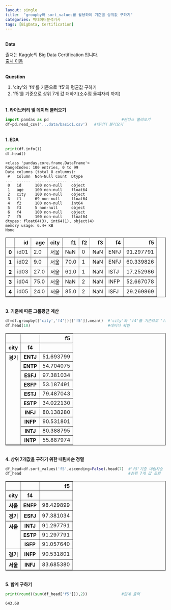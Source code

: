 ```yaml
---
layout: single
title:  "groupby와 sort_values를 활용하여 기준별 상위값 구하기"
categories: 빅데이터분석기사
tags: [BigData, Certification]
---
```


<br/>**Data**<br/>

출처는 Kaggle의 Big Data Certification 입니다.<br/>
[출처 이동](https://www.kaggle.com/code/agileteam/py-t1-8-expected-questions/notebook)

<br/>**Question**<br/>

1. 'city'와 'f4'를 기준으로 'f5'의 평균값 구하기
2. 'f5'를 기준으로 상위 7개 값 더하기(소수점 둘쨰자리 까지)

<br/>**1. 라이브러리 및 데이터 불러오기**<br/>

```python
import pandas as pd                                #판다스 불러오기
df=pd.read_csv('...data/basic1.csv')   #데이터 불러오기
```

<br/>**1. EDA**<br/>

```python
print(df.info())
df.head()
```

    <class 'pandas.core.frame.DataFrame'>
    RangeIndex: 100 entries, 0 to 99
    Data columns (total 8 columns):
     #   Column  Non-Null Count  Dtype  
    ---  ------  --------------  -----  
     0   id      100 non-null    object 
     1   age     100 non-null    float64
     2   city    100 non-null    object 
     3   f1      69 non-null     float64
     4   f2      100 non-null    int64  
     5   f3      5 non-null      object 
     6   f4      100 non-null    object 
     7   f5      100 non-null    float64
    dtypes: float64(3), int64(1), object(4)
    memory usage: 6.4+ KB
    None
    



</style>
<table border="1" class="dataframe">
  <thead>
    <tr style="text-align: right;">
      <th></th>
      <th>id</th>
      <th>age</th>
      <th>city</th>
      <th>f1</th>
      <th>f2</th>
      <th>f3</th>
      <th>f4</th>
      <th>f5</th>
    </tr>
  </thead>
  <tbody>
    <tr>
      <th>0</th>
      <td>id01</td>
      <td>2.0</td>
      <td>서울</td>
      <td>NaN</td>
      <td>0</td>
      <td>NaN</td>
      <td>ENFJ</td>
      <td>91.297791</td>
    </tr>
    <tr>
      <th>1</th>
      <td>id02</td>
      <td>9.0</td>
      <td>서울</td>
      <td>70.0</td>
      <td>1</td>
      <td>NaN</td>
      <td>ENFJ</td>
      <td>60.339826</td>
    </tr>
    <tr>
      <th>2</th>
      <td>id03</td>
      <td>27.0</td>
      <td>서울</td>
      <td>61.0</td>
      <td>1</td>
      <td>NaN</td>
      <td>ISTJ</td>
      <td>17.252986</td>
    </tr>
    <tr>
      <th>3</th>
      <td>id04</td>
      <td>75.0</td>
      <td>서울</td>
      <td>NaN</td>
      <td>2</td>
      <td>NaN</td>
      <td>INFP</td>
      <td>52.667078</td>
    </tr>
    <tr>
      <th>4</th>
      <td>id05</td>
      <td>24.0</td>
      <td>서울</td>
      <td>85.0</td>
      <td>2</td>
      <td>NaN</td>
      <td>ISFJ</td>
      <td>29.269869</td>
    </tr>
  </tbody>
</table>
</div>


<br/>**3. 기준에 따른 그룹평균 계산**<br/>

```python
df=df.groupby(['city','f4'])[['f5']].mean()  #'city'와 'f4'를 기준으로 'f5'의 그룹평균 계산
df.head(10)                                  #데이터 확인
```


</style>
<table border="1" class="dataframe">
  <thead>
    <tr style="text-align: right;">
      <th></th>
      <th></th>
      <th>f5</th>
    </tr>
    <tr>
      <th>city</th>
      <th>f4</th>
      <th></th>
    </tr>
  </thead>
  <tbody>
    <tr>
      <th rowspan="10" valign="top">경기</th>
      <th>ENTJ</th>
      <td>51.693799</td>
    </tr>
    <tr>
      <th>ENTP</th>
      <td>54.704075</td>
    </tr>
    <tr>
      <th>ESFJ</th>
      <td>97.381034</td>
    </tr>
    <tr>
      <th>ESFP</th>
      <td>53.187491</td>
    </tr>
    <tr>
      <th>ESTJ</th>
      <td>79.487043</td>
    </tr>
    <tr>
      <th>ESTP</th>
      <td>34.022130</td>
    </tr>
    <tr>
      <th>INFJ</th>
      <td>80.138280</td>
    </tr>
    <tr>
      <th>INFP</th>
      <td>90.531801</td>
    </tr>
    <tr>
      <th>INTJ</th>
      <td>80.388795</td>
    </tr>
    <tr>
      <th>INTP</th>
      <td>55.887974</td>
    </tr>
  </tbody>
</table>
</div>


<br/>**4. 상위 7개값을 구하기 위한 내림차순 정렬**<br/>


```python
df_head=df.sort_values('f5',ascending=False).head(7)  #'f5'기준 내림차순 정렬
df_head                                               #상위 7개 값 조회
```



</style>
<table border="1" class="dataframe">
  <thead>
    <tr style="text-align: right;">
      <th></th>
      <th></th>
      <th>f5</th>
    </tr>
    <tr>
      <th>city</th>
      <th>f4</th>
      <th></th>
    </tr>
  </thead>
  <tbody>
    <tr>
      <th>서울</th>
      <th>ENFP</th>
      <td>98.429899</td>
    </tr>
    <tr>
      <th>경기</th>
      <th>ESFJ</th>
      <td>97.381034</td>
    </tr>
    <tr>
      <th rowspan="3" valign="top">서울</th>
      <th>INTJ</th>
      <td>91.297791</td>
    </tr>
    <tr>
      <th>ESTP</th>
      <td>91.297791</td>
    </tr>
    <tr>
      <th>ISFP</th>
      <td>91.057640</td>
    </tr>
    <tr>
      <th>경기</th>
      <th>INFP</th>
      <td>90.531801</td>
    </tr>
    <tr>
      <th>서울</th>
      <th>INFJ</th>
      <td>83.685380</td>
    </tr>
  </tbody>
</table>
</div>


<br/>**5. 합계 구하기**<br/>

```python
print(round((sum(df_head['f5'])),2))               #합계 출력
```

    643.68
    
